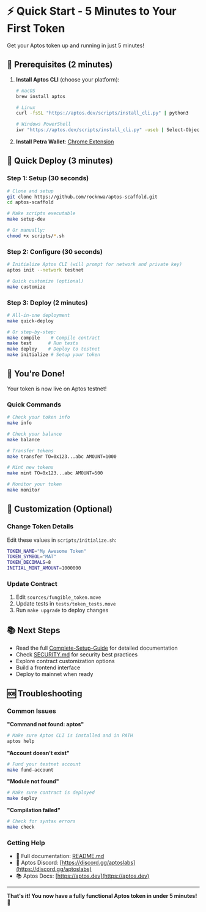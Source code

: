 # ⚡ Quick Start - 5 Minutes to Your First Token

Get your Aptos token up and running in just 5 minutes!

## 🚀 Prerequisites (2 minutes)

1. **Install Aptos CLI** (choose your platform):
   ```bash
   # macOS
   brew install aptos
   
   # Linux
   curl -fsSL "https://aptos.dev/scripts/install_cli.py" | python3
   
   # Windows PowerShell
   iwr "https://aptos.dev/scripts/install_cli.py" -useb | Select-Object -ExpandProperty Content | python3
   ```

2. **Install Petra Wallet**: [Chrome Extension](https://chrome.google.com/webstore/detail/petra-aptos-wallet/ejjladinnckdgjemekebdpeokbikhfci)

## 🎯 Quick Deploy (3 minutes)

### Step 1: Setup (30 seconds)
```bash
# Clone and setup
git clone https://github.com/rocknwa/aptos-scaffold.git
cd aptos-scaffold

# Make scripts executable
make setup-dev

# Or manually:
chmod +x scripts/*.sh
```

### Step 2: Configure (30 seconds)
```bash
# Initialize Aptos CLI (will prompt for network and private key)
aptos init --network testnet

# Quick customize (optional)
make customize
```

### Step 3: Deploy (2 minutes)
```bash
# All-in-one deployment
make quick-deploy

# Or step-by-step:
make compile    # Compile contract
make test      # Run tests  
make deploy    # Deploy to testnet
make initialize # Setup your token
```

## 🎉 You're Done!

Your token is now live on Aptos testnet! 

### Quick Commands
```bash
# Check your token info
make info

# Check your balance  
make balance

# Transfer tokens
make transfer TO=0x123...abc AMOUNT=1000

# Mint new tokens
make mint TO=0x123...abc AMOUNT=500

# Monitor your token
make monitor
```

## 🔧 Customization (Optional)

### Change Token Details
Edit these values in `scripts/initialize.sh`:
```bash
TOKEN_NAME="My Awesome Token"
TOKEN_SYMBOL="MAT"
TOKEN_DECIMALS=8
INITIAL_MINT_AMOUNT=1000000
```

### Update Contract
1. Edit `sources/fungible_token.move`
2. Update tests in `tests/token_tests.move`
3. Run `make upgrade` to deploy changes

## 📚 Next Steps

- Read the full [Complete-Setup-Guide](Complete-Setup-Guide.md) for detailed documentation
- Check [SECURITY.md](SECURITY.md) for security best practices
- Explore contract customization options
- Build a frontend interface
- Deploy to mainnet when ready

## 🆘 Troubleshooting

### Common Issues

**"Command not found: aptos"**
```bash
# Make sure Aptos CLI is installed and in PATH
aptos help
```

**"Account doesn't exist"**
```bash
# Fund your testnet account
make fund-account
```

**"Module not found"**
```bash
# Make sure contract is deployed
make deploy
```

**"Compilation failed"**
```bash
# Check for syntax errors
make check
```

### Getting Help
- 📖 Full documentation: [README.md](README.md)
- 💬 Aptos Discord: [https://discord.gg/aptoslabs](https://discord.gg/aptoslabs)
- 📚 Aptos Docs: [https://aptos.dev](https://aptos.dev)

---

**That's it! You now have a fully functional Aptos token in under 5 minutes! 🚀**